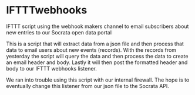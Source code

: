 # IFTTTwebhooks
IFTTT script using the webhook makers channel to email subscribers about new entries to our Socrata open data portal

This is a script that will extract data from a json file and then process that data to email users about new events (records). With the records from yesterday the script will query the data and then process the data to create an email header and body. Lastly it will then post the formatted header and body to our IFTTT webhooks listener.

We ran into trouble using this script with our internal firewall. The hope is to eventually change this listener from our json file to the Socrata API.
